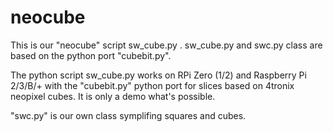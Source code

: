 # neocube

This is our "neocube" script sw_cube.py . sw_cube.py and swc.py class are based on the python port "cubebit.py".

The python script sw_cube.py works on RPi Zero (1/2) and Raspberry Pi 2/3/B/+ with the "cubebit.py" python port for slices based on 4tronix neopixel cubes. It is only a demo what's possible. 

"swc.py" is our own class symplifing squares and cubes.

